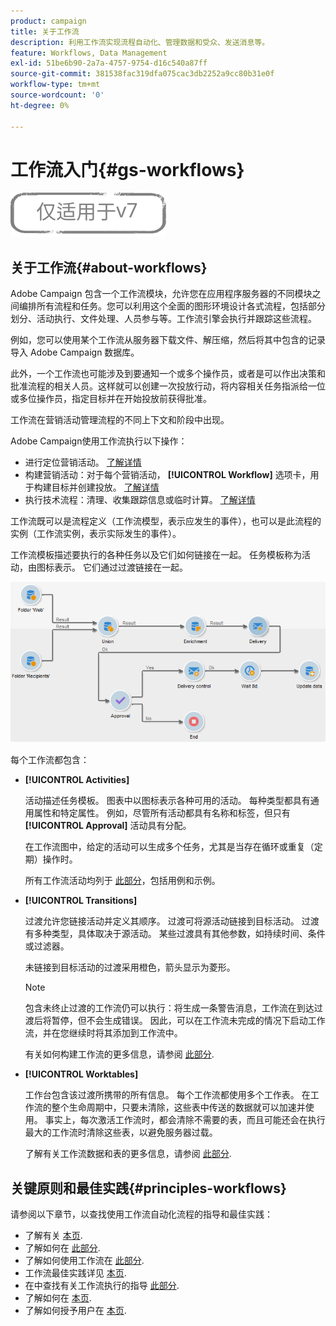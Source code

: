 ```yaml
---
product: campaign
title: 关于工作流
description: 利用工作流实现流程自动化、管理数据和受众、发送消息等。
feature: Workflows, Data Management
exl-id: 51be6b90-2a7a-4757-9754-d16c540a87ff
source-git-commit: 381538fac319dfa075cac3db2252a9cc80b31e0f
workflow-type: tm+mt
source-wordcount: '0'
ht-degree: 0%

---
```


# 工作流入门{#gs-workflows}

![](../../assets/v7-only.svg)

## 关于工作流{#about-workflows}

Adobe Campaign 包含一个工作流模块，允许您在应用程序服务器的不同模块之间编排所有流程和任务。您可以利用这个全面的图形环境设计各式流程，包括部分划分、活动执行、文件处理、人员参与等。工作流引擎会执行并跟踪这些流程。

例如，您可以使用某个工作流从服务器下载文件、解压缩，然后将其中包含的记录导入 Adobe Campaign 数据库。

此外，一个工作流也可能涉及到要通知一个或多个操作员，或者是可以作出决策和批准流程的相关人员。这样就可以创建一次投放行动，将内容相关任务指派给一位或多位操作员，指定目标并在开始投放前获得批准。

工作流在营销活动管理流程的不同上下文和阶段中出现。

Adobe Campaign使用工作流执行以下操作：

* 进行定位营销活动。 [了解详情](building-a-workflow.md#implementation-steps-)
* 构建营销活动：对于每个营销活动， **[!UICONTROL Workflow]** 选项卡，用于构建目标并创建投放。 [了解详情](building-a-workflow.md#campaign-workflows)
* 执行技术流程：清理、收集跟踪信息或临时计算。 [了解详情](building-a-workflow.md#technical-workflows)

工作流既可以是流程定义（工作流模型，表示应发生的事件），也可以是此流程的实例（工作流实例，表示实际发生的事件）。

工作流模板描述要执行的各种任务以及它们如何链接在一起。 任务模板称为活动，由图标表示。 它们通过过渡链接在一起。

![](assets/example1.png)

每个工作流都包含：

* **[!UICONTROL Activities]**

   活动描述任务模板。 图表中以图标表示各种可用的活动。 每种类型都具有通用属性和特定属性。 例如，尽管所有活动都具有名称和标签，但只有 **[!UICONTROL Approval]** 活动具有分配。

   在工作流图中，给定的活动可以生成多个任务，尤其是当存在循环或重复（定期）操作时。

   所有工作流活动均列于 [此部分](about-activities.md)，包括用例和示例。

* **[!UICONTROL Transitions]**

   过渡允许您链接活动并定义其顺序。 过渡可将源活动链接到目标活动。 过渡有多种类型，具体取决于源活动。 某些过渡具有其他参数，如持续时间、条件或过滤器。

   未链接到目标活动的过渡采用橙色，箭头显示为菱形。

   >[!NOTE]
   >
   >包含未终止过渡的工作流仍可以执行：将生成一条警告消息，工作流在到达过渡后将暂停，但不会生成错误。 因此，可以在工作流未完成的情况下启动工作流，并在您继续时将其添加到工作流中。

   有关如何构建工作流的更多信息，请参阅 [此部分](building-a-workflow.md).

* **[!UICONTROL Worktables]**

   工作台包含该过渡所携带的所有信息。 每个工作流都使用多个工作表。 在工作流的整个生命周期中，只要未清除，这些表中传送的数据就可以加速并使用。 事实上，每次激活工作流时，都会清除不需要的表，而且可能还会在执行最大的工作流时清除这些表，以避免服务器过载。

   了解有关工作流数据和表的更多信息，请参阅 [此部分](how-to-use-workflow-data.md).

## 关键原则和最佳实践{#principles-workflows}

请参阅以下章节，以查找使用工作流自动化流程的指导和最佳实践：

* 了解有关 [本页](how-to-use-workflow-data.md).
* 了解如何在 [此部分](building-a-workflow.md).
* 了解如何使用工作流在 [此部分](../../platform/using/import-export-workflows.md).
* 工作流最佳实践详见 [本页](workflow-best-practices.md).
* 在中查找有关工作流执行的指导 [此部分](starting-a-workflow.md).
* 了解如何在 [本页](monitoring-workflow-execution.md).
* 了解如何授予用户在 [本页](managing-rights.md).
